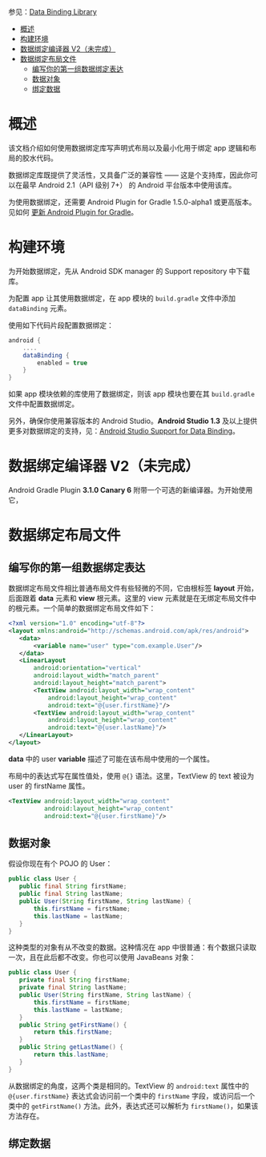 参见：[Data Binding Library](https://developer.android.com/topic/libraries/data-binding/index.html#data_binding_layout_files)

- [概述](#%E6%A6%82%E8%BF%B0)
- [构建环境](#%E6%9E%84%E5%BB%BA%E7%8E%AF%E5%A2%83)
- [数据绑定编译器 V2（未完成）](#%E6%95%B0%E6%8D%AE%E7%BB%91%E5%AE%9A%E7%BC%96%E8%AF%91%E5%99%A8-v2%EF%BC%88%E6%9C%AA%E5%AE%8C%E6%88%90%EF%BC%89)
- [数据绑定布局文件](#%E6%95%B0%E6%8D%AE%E7%BB%91%E5%AE%9A%E5%B8%83%E5%B1%80%E6%96%87%E4%BB%B6)
    - [编写你的第一组数据绑定表达](#%E7%BC%96%E5%86%99%E4%BD%A0%E7%9A%84%E7%AC%AC%E4%B8%80%E7%BB%84%E6%95%B0%E6%8D%AE%E7%BB%91%E5%AE%9A%E8%A1%A8%E8%BE%BE)
    - [数据对象](#%E6%95%B0%E6%8D%AE%E5%AF%B9%E8%B1%A1)
    - [绑定数据](#%E7%BB%91%E5%AE%9A%E6%95%B0%E6%8D%AE)

# 概述

该文档介绍如何使用数据绑定库写声明式布局以及最小化用于绑定 app 逻辑和布局的胶水代码。

数据绑定库既提供了灵活性，又具备广泛的兼容性 —— 这是个支持库，因此你可以在最早 Android 2.1（API 级别 7+） 的 Android 平台版本中使用该库。 

为使用数据绑定，还需要 Android Plugin for Gradle 1.5.0-alpha1 或更高版本。见如何 [更新 Android Plugin for Gradle](https://developer.android.com/studio/releases/gradle-plugin.html#updating-plugin)。

# 构建环境

为开始数据绑定，先从 Android SDK manager 的 Support repository 中下载库。

为配置 app 让其使用数据绑定，在 app 模块的 `build.gradle` 文件中添加 `dataBinding` 元素。

使用如下代码片段配置数据绑定：

```gradle
android {
    ....
    dataBinding {
        enabled = true
    }
}
```

如果 app 模块依赖的库使用了数据绑定，则该 app 模块也要在其 `build.gradle` 文件中配置数据绑定。

另外，确保你使用兼容版本的 Android Studio。**Android Studio 1.3** 及以上提供更多对数据绑定的支持，见：[Android Studio Support for Data Binding](https://developer.android.com/topic/libraries/data-binding/index.html#studio_support)。

# 数据绑定编译器 V2（未完成）

Android Gradle Plugin **3.1.0 Canary 6** 附带一个可选的新编译器。为开始使用它，

# 数据绑定布局文件

## 编写你的第一组数据绑定表达

数据绑定布局文件相比普通布局文件有些轻微的不同，它由根标签 **layout** 开始，后面跟着 **data** 元素和 **view** 根元素。这里的 view 元素就是在无绑定布局文件中的根元素。一个简单的数据绑定布局文件如下：

```xml
<?xml version="1.0" encoding="utf-8"?>
<layout xmlns:android="http://schemas.android.com/apk/res/android">
   <data>
       <variable name="user" type="com.example.User"/>
   </data>
   <LinearLayout
       android:orientation="vertical"
       android:layout_width="match_parent"
       android:layout_height="match_parent">
       <TextView android:layout_width="wrap_content"
           android:layout_height="wrap_content"
           android:text="@{user.firstName}"/>
       <TextView android:layout_width="wrap_content"
           android:layout_height="wrap_content"
           android:text="@{user.lastName}"/>
   </LinearLayout>
</layout>
```

**data** 中的 user **variable** 描述了可能在该布局中使用的一个属性。

布局中的表达式写在属性值处，使用 `@{}` 语法。这里，TextView 的 text 被设为 user 的 firstName 属性。

```xml
<TextView android:layout_width="wrap_content"
          android:layout_height="wrap_content"
          android:text="@{user.firstName}"/>
```

## 数据对象

假设你现在有个 POJO 的 User：

```java
public class User {
   public final String firstName;
   public final String lastName;
   public User(String firstName, String lastName) {
       this.firstName = firstName;
       this.lastName = lastName;
   }
}
```

这种类型的对象有从不改变的数据。这种情况在 app 中很普通：有个数据只读取一次，且在此后都不改变。你也可以使用 JavaBeans 对象：

```java
public class User {
   private final String firstName;
   private final String lastName;
   public User(String firstName, String lastName) {
       this.firstName = firstName;
       this.lastName = lastName;
   }
   public String getFirstName() {
       return this.firstName;
   }
   public String getLastName() {
       return this.lastName;
   }
}
```

从数据绑定的角度，这两个类是相同的。TextView 的 `android:text` 属性中的 `@{user.firstName}` 表达式会访问前一个类中的 `firstName` 字段，或访问后一个类中的 `getFirstName()` 方法。此外，表达式还可以解析为 `firstName()`，如果该方法存在。

## 绑定数据